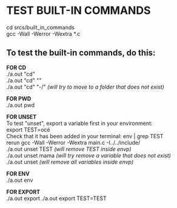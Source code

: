 # TEST BUILT-IN COMMANDS

cd srcs/built_in_commands  
gcc -Wall -Werror -Wextra *.c 

## To test the built-in commands, do this:

**FOR CD**  
./a.out "cd"  
./a.out "cd" "<path>"  
./a.out "cd" "-/" _(will try to move to a folder that does not exist)_  

**FOR PWD**  
./a.out pwd  

**FOR UNSET**  
To test "unset", export a variable first in your environment:  
export TEST=océ  
Check that it has been added in your terminal: env | grep TEST  
rerun gcc -Wall -Werror -Wextra main.c -I../../include/  
./a.out unset TEST _(will remove TEST inside envp)_  
./a.out unset mama _(will try remove a variable that does not exist)_  
./a.out unset _(will remove all variables inside envp)_  

**FOR ENV**  
./a.out env 

**FOR EXPORT**  
./a.out export
./a.out export TEST=TEST
